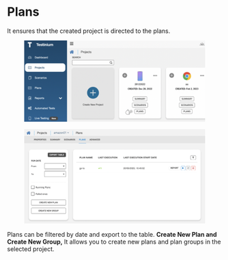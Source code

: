 # Plans

It ensures that the created project is directed to the plans.

<figure><img src="../../.gitbook/assets/Ekran Resmi 2023-06-20 15.57.45.png" alt=""><figcaption></figcaption></figure>



<figure><img src="../../.gitbook/assets/Ekran Resmi 2023-06-20 16.00.40.png" alt=""><figcaption></figcaption></figure>

Plans can be filtered by date and export to the table. **Create New Plan and Create New Group,** It allows you to create new plans and plan groups in the selected project.&#x20;
